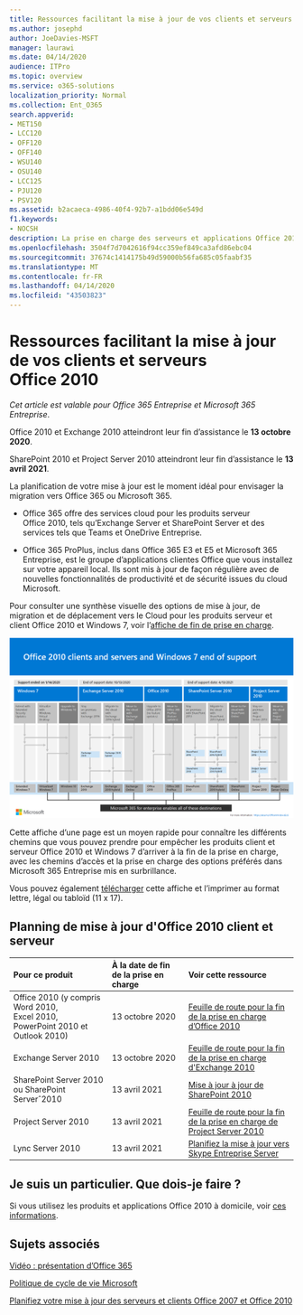 ```yaml
---
title: Ressources facilitant la mise à jour de vos clients et serveurs Office 2010
ms.author: josephd
author: JoeDavies-MSFT
manager: laurawi
ms.date: 04/14/2020
audience: ITPro
ms.topic: overview
ms.service: o365-solutions
localization_priority: Normal
ms.collection: Ent_O365
search.appverid:
- MET150
- LCC120
- OFF120
- OFF140
- WSU140
- OSU140
- LCC125
- PJU120
- PSV120
ms.assetid: b2acaeca-4986-40f4-92b7-a1bdd06e549d
f1.keywords:
- NOCSH
description: La prise en charge des serveurs et applications Office 2010 prendra fin prochainement et aucun contrat de support personnalisé n’est disponible. Utilisez cet article pour commencer à planifier votre mise jour dès maintenant.
ms.openlocfilehash: 3504f7d7042616f94cc359ef849ca3afd86ebc04
ms.sourcegitcommit: 37674c1414175b49d59000b56fa685c05faabf35
ms.translationtype: MT
ms.contentlocale: fr-FR
ms.lasthandoff: 04/14/2020
ms.locfileid: "43503823"
---
```

# <a name="resources-to-help-you-upgrade-from-office-2010-servers-and-clients"></a>Ressources facilitant la mise à jour de vos clients et serveurs Office 2010

*Cet article est valable pour Office 365 Entreprise et Microsoft 365 Entreprise*.

Office 2010 et Exchange 2010 atteindront leur fin d’assistance le **13 octobre 2020**. 

SharePoint 2010 et Project Server 2010 atteindront leur fin d’assistance le **13 avril 2021**.

La planification de votre mise à jour est le moment idéal pour envisager la migration vers Office 365 ou Microsoft 365. 

- Office 365 offre des services cloud pour les produits serveur Office 2010, tels qu’Exchange Server et SharePoint Server et des services tels que Teams et OneDrive Entreprise. 

- Office 365 ProPlus, inclus dans Office 365 E3 et E5 et Microsoft 365 Entreprise, est le groupe d’applications clientes Office que vous installez sur votre appareil local. Ils sont mis à jour de façon régulière avec de nouvelles fonctionnalités de productivité et de sécurité issues du cloud Microsoft.

Pour consulter une synthèse visuelle des options de mise à jour, de migration et de déplacement vers le Cloud pour les produits serveur et client Office 2010 et Windows 7, voir l’[affiche de fin de prise en charge](./media/upgrade-from-office-2010-servers-and-products/Office2010Windows7EndOfSupport.pdf).

[![Image de l’affiche de la fin de la prise en charge pour les clients et serveurs Office 2010 et Windows 7](./media/upgrade-from-office-2010-servers-and-products/office2010-windows7-end-of-support.png)](./media/upgrade-from-office-2010-servers-and-products/Office2010Windows7EndOfSupport.pdf)

Cette affiche d’une page est un moyen rapide pour connaître les différents chemins que vous pouvez prendre pour empêcher les produits client et serveur Office 2010 et Windows 7 d’arriver à la fin de la prise en charge, avec les chemins d’accès et la prise en charge des options préférés dans Microsoft 365 Entreprise mis en surbrillance.

Vous pouvez également [télécharger](https://github.com/MicrosoftDocs/microsoft-365-docs/raw/public/microsoft-365/media/migration-microsoft-365-enterprise-workload/Office2010Windows7EndOfSupport.pdf) cette affiche et l’imprimer au format lettre, légal ou tabloïd (11 x 17).
      
## <a name="office-2010-client-and-server-upgrade-planning"></a>Planning de mise à jour d'Office 2010 client et serveur
  
|**Pour ce produit**|**À la date de fin de la prise en charge**|**Voir cette ressource**|
|:-----|:-----|:-----|
|Office 2010 (y compris Word 2010, Excel 2010, PowerPoint 2010 et Outlook 2010)  <br/> | 13 octobre 2020 |[Feuille de route pour la fin de la prise en charge d’Office 2010](https://docs.microsoft.com/DeployOffice/office-2010-end-support-roadmap) <br/> |
|Exchange Server 2010  <br/> | 13 octobre 2020  |[Feuille de route pour la fin de la prise en charge d'Exchange 2010](exchange-2010-end-of-support.md) <br/> |
|SharePoint Server 2010 ou SharePoint Serverˆ2010  <br/> | 13 avril 2021 |[Mise à jour à jour de SharePoint 2010](upgrade-from-sharepoint-2010.md) <br/> |
|Project Server 2010 <br/> | 13 avril 2021 | [Feuille de route pour la fin de la prise en charge de Project Server 2010](project-server-2010-end-of-support.md) <br/> |
|Lync Server 2010 <br/> | 13 avril 2021 | [Planifiez la mise à jour vers Skype Entreprise Server](https://docs.microsoft.com/skypeforbusiness/plan-your-deployment/upgrade) <br/> |
    
## <a name="im-a-home-user-what-do-i-do"></a>Je suis un particulier. Que dois-je faire ?

Si vous utilisez les produits et applications Office 2010 à domicile, voir [ces informations](plan-upgrade-previous-versions-office.md#im-a-home-user-what-do-i-do).

## <a name="related-topics"></a>Sujets associés

[Vidéo : présentation d’Office 365](https://support.office.com/article/847caf12-2589-452c-8aca-1c009797678b.aspx)
  
[Politique de cycle de vie Microsoft](https://go.microsoft.com/fwlink/?linkid=865200)

[Planifiez votre mise à jour des serveurs et clients Office 2007 et Office 2010](plan-upgrade-previous-versions-office.md)

